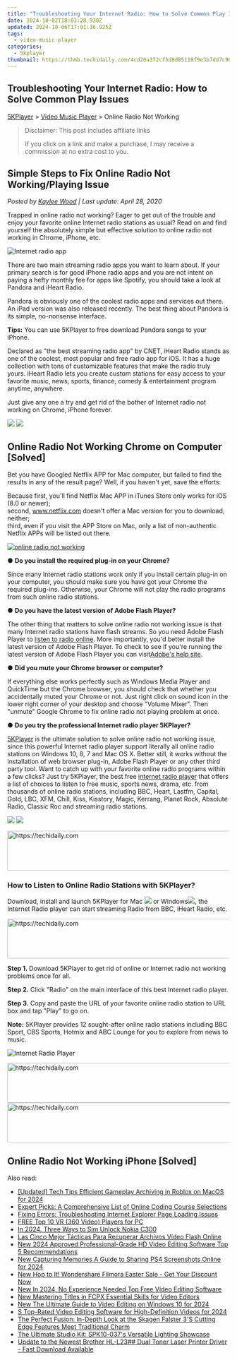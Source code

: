 ```yaml
---
title: "Troubleshooting Your Internet Radio: How to Solve Common Play Issues"
date: 2024-10-02T18:03:28.930Z
updated: 2024-10-06T17:01:16.925Z
tags:
  - video-music-player
categories:
  - 5kplayer
thumbnail: https://thmb.techidaily.com/4cd20a372cf5d8d85118f9e3b7dd7c90b1aca1c5d0f4c536eb8392f689fe6cf9.jpeg
---
```


## Troubleshooting Your Internet Radio: How to Solve Common Play Issues

[5KPlayer](https://tools.techidaily.com/5kplayer/products/) \> [Video Music Player](https://tools.techidaily.com/5kplayer/video-music-player/) \> Online Radio Not Working

>  Disclaimer: This post includes affiliate links
>
>  If you click on a link and make a purchase, I may receive a commission at no extra cost to you.
>

## Simple Steps to Fix Online Radio Not Working/Playing Issue

 _Posted by [Kaylee Wood](https://www.quora.com/profile/Amanda-Hu-21) | Last update: April 28, 2020_

Trapped in online radio not working? Eager to get out of the trouble and enjoy your favorite online Internet radio stations as usual? Read on and find yourself the absolutely simple but effective solution to online radio not working in Chrome, iPhone, etc. 

![Internet radio app](https://www.5kplayer.com/video-music-player/img/pandora-plus-iheart-602.jpg) 

There are two main streaming radio apps you want to learn about. If your primary search is for good iPhone radio apps and you are not intent on paying a hefty monthly fee for apps like Spotify, you should take a look at Pandora and iHeart Radio.

Pandora is obviously one of the coolest radio apps and services out there. An iPad version was also released recently. The best thing about Pandora is its simple, no-nonsense interface.

**Tips:** You can use 5KPlayer to free download Pandora songs to your iPhone.

Declared as "the best streaming radio app" by CNET, iHeart Radio stands as one of the coolest, most popular and free radio app for iOS. It has a huge collection with tons of customizable features that make the radio truly yours. iHeart Radio lets you create custom stations for easy access to your favorite music, news, sports, finance, comedy & entertainment program anytime, anywhere. 

Just give any one a try and get rid of the bother of Internet radio not working on Chrome, iPhone forever. 

[![](https://www.5kplayer.com/video-music-player/../button/freedownwhitewin.png)](https://tools.techidaily.com/5kplayer/products/) [![](https://www.5kplayer.com/video-music-player/../button/freedownbackmac.png)](https://tools.techidaily.com/5kplayer/products/) 

## Online Radio Not Working Chrome on Computer \[Solved\]

Bet you have Googled Netflix APP for Mac computer, but failed to find the results in any of the result page? Well, if you haven't yet, save the efforts:  
  
Because first, you'll find Netflix Mac APP in iTunes Store only works for iOS (8.0 or newer);  
second, www.netflix.com doesn't offer a Mac version for you to download, neither;  
third, even if you visit the APP Store on Mac, only a list of non-authentic Netflix APPs will be listed out there.

[![online radio not working](https://www.5kplayer.com/video-music-player/img/radio-stations-zjy.jpg)](https://tools.techidaily.com/5kplayer/products/)

●   **Do you install the required plug-in on your Chrome?** 

Since many Internet radio stations work only if you install certain plug-in on your computer, you should make sure you have got your Chrome the required plug-ins. Otherwise, your Chrome will not play the radio programs from such online radio stations. 

● **Do you have the latest version of Adobe Flash Player?**

The other thing that matters to solve online radio not working issue is that many Internet radio stations have flash streams. So you need Adobe Flash Player to [listen to radio online](https://tools.techidaily.com/5kplayer/video-music-player/). More importantly, you'd better install the latest version of Adobe Flash Player. To check to see if you're running the latest version of Adobe Flash Player you can visit[Adobe's help site](https://helpx.adobe.com/flash-player.html).

● **Did you mute your Chrome browser or computer?**

If everything else works perfectly such as Windows Media Player and QuickTime but the Chrome browser, you should check that whether you accidentally muted your Chrome or not. Just right click on sound icon in the lower right corner of your desktop and choose "Volume Mixer". Then "unmute" Google Chrome to fix online radio not playing problem at once. 

● **Do you try the professional Internet radio player 5KPlayer?**

[5KPlayer](https://tools.techidaily.com/5kplayer/products/) is the ultimate solution to solve online radio not working issue, since this powerful Internet radio player support literally all online radio stations on Windows 10, 8, 7 and Mac OS X. Better still, it works without the installation of web browser plug-in, Adobe Flash Player or any other third party tool. Want to catch up with your favorite online radio programs within a few clicks? Just try 5KPlayer, the best free [internet radio player](https://tools.techidaily.com/5kplayer/video-music-player/) that offers a list of choices to listen to free music, sports news, drama, etc. from thousands of online radio stations, including BBC, Heart, Lastfm, Capital, Gold, LBC, XFM, Chill, Kiss, Kisstory, Magic, Kerrang, Planet Rock, Absolute Radio, Classic Roc and streaming radio stations.

[![](https://www.5kplayer.com/video-music-player/../button/freedownwhitewin.png)](https://tools.techidaily.com/5kplayer/products/) [![](https://www.5kplayer.com/video-music-player/../button/freedownbackmac.png)](https://tools.techidaily.com/5kplayer/products/) 

<!-- affiliate ads begin -->
<a href="https://appsumo.8odi.net/c/5597632/2137412/7443" target="_top" id="2137412">
  <img src="//a.impactradius-go.com/display-ad/7443-2137412" border="0" alt="https://techidaily.com" width="728" height="90"/>
</a>
<img height="0" width="0" src="https://appsumo.8odi.net/i/5597632/2137412/7443" style="position:absolute;visibility:hidden;" border="0" />
<!-- affiliate ads end -->

### How to Listen to Online Radio Stations with 5KPlayer?

Download, install and launch 5KPlayer for Mac [![](https://www.5kplayer.com/video-music-player/../software/pic-style/dvd-video/01.png)](https://tools.techidaily.com/5kplayer/products/) or Windows[![](https://www.5kplayer.com/video-music-player/../software/pic-style/dvd-video/01.png)](https://tools.techidaily.com/5kplayer/products/), the Internet Radio player can start streaming Radio from BBC, iHeart Radio, etc.

<!-- affiliate ads begin -->
<a href="https://bluettius.sjv.io/c/5597632/2139111/17108" target="_top" id="2139111">
  <img src="//a.impactradius-go.com/display-ad/17108-2139111" border="0" alt="https://techidaily.com" width="728" height="90"/>
</a>
<img height="0" width="0" src="https://bluettius.sjv.io/i/5597632/2139111/17108" style="position:absolute;visibility:hidden;" border="0" />
<!-- affiliate ads end -->

**Step 1.** Download 5KPlayer to get rid of online or Internet radio not working problems once for all.

**Step 2.** Click "Radio" on the main interface of this best Internet radio player.

**Step 3.** Copy and paste the URL of your favorite online radio station to URL box and tap "Play" to go on.

**Note:** 5KPlayer provides 12 sought-after online radio stations including BBC Sport, CBS Sports, Hotmix and ABC Lounge for you to explore from news to music.

![Internet Radio Player](https://www.5kplayer.com/video-music-player/img/5k-radio-xsy-031702.png)

<!-- affiliate ads begin -->
<a href="https://appsumo.8odi.net/c/5597632/2137413/7443" target="_top" id="2137413">
  <img src="//a.impactradius-go.com/display-ad/7443-2137413" border="0" alt="https://techidaily.com" width="728" height="90"/>
</a>
<img height="0" width="0" src="https://appsumo.8odi.net/i/5597632/2137413/7443" style="position:absolute;visibility:hidden;" border="0" />
<!-- affiliate ads end -->

<!-- affiliate ads begin -->
<a href="https://ephamedtechinc.pxf.io/c/5597632/2137205/26400" target="_top" id="2137205">
  <img src="//a.impactradius-go.com/display-ad/26400-2137205" border="0" alt="https://techidaily.com" width="728" height="90"/>
</a>
<img height="0" width="0" src="https://ephamedtechinc.pxf.io/i/5597632/2137205/26400" style="position:absolute;visibility:hidden;" border="0" />
<!-- affiliate ads end -->

## Online Radio Not Working iPhone \[Solved\]

<ins class="adsbygoogle"
     style="display:block"
     data-ad-format="autorelaxed"
     data-ad-client="ca-pub-7571918770474297"
     data-ad-slot="1223367746"></ins>

<ins class="adsbygoogle"
     style="display:block"
     data-ad-client="ca-pub-7571918770474297"
     data-ad-slot="8358498916"
     data-ad-format="auto"
     data-full-width-responsive="true"></ins>

<span class="atpl-alsoreadstyle">Also read:</span>
<div><ul>
<li><a href="https://visual-screen-recording.techidaily.com/updated-tech-tips-efficient-gameplay-archiving-in-roblox-on-macos-for-2024/"><u>[Updated] Tech Tips Efficient Gameplay Archiving in Roblox on MacOS for 2024</u></a></li>
<li><a href="https://buynow-marvelous.techidaily.com/expert-picks-a-comprehensive-list-of-online-coding-course-selections/"><u>Expert Picks: A Comprehensive List of Online Coding Course Selections</u></a></li>
<li><a href="https://program-issues.techidaily.com/fixing-errors-troubleshooting-internet-explorer-page-loading-issues/"><u>Fixing Errors: Troubleshooting Internet Explorer Page Loading Issues</u></a></li>
<li><a href="https://extra-tips.techidaily.com/free-top-10-vr-360-video-players-for-pc/"><u>FREE Top 10 VR (360 Video) Players for PC</u></a></li>
<li><a href="https://sim-unlock.techidaily.com/in-2024-three-ways-to-sim-unlock-nokia-c300-by-drfone-android/"><u>In 2024, Three Ways to Sim Unlock Nokia C300</u></a></li>
<li><a href="https://tech-revival.techidaily.com/las-cinco-mejor-tacticas-para-recuperar-archivos-video-flash-online/"><u>Las Cinco Mejor Tácticas Para Recuperar Archivos Vídeo Flash Online</u></a></li>
<li><a href="https://video-creation-software.techidaily.com/new-2024-approved-professional-grade-hd-video-editing-software-top-5-recommendations/"><u>New 2024 Approved Professional-Grade HD Video Editing Software Top 5 Recommendations</u></a></li>
<li><a href="https://video-creation-software.techidaily.com/new-capturing-memories-a-guide-to-sharing-ps4-screenshots-online-for-2024/"><u>New Capturing Memories A Guide to Sharing PS4 Screenshots Online for 2024</u></a></li>
<li><a href="https://video-creation-software.techidaily.com/new-hop-to-it-wondershare-filmora-easter-sale-get-your-discount-now/"><u>New Hop to It! Wondershare Filmora Easter Sale - Get Your Discount Now</u></a></li>
<li><a href="https://video-creation-software.techidaily.com/new-in-2024-no-experience-needed-top-free-video-editing-software/"><u>New In 2024, No Experience Needed Top Free Video Editing Software</u></a></li>
<li><a href="https://video-creation-software.techidaily.com/new-mastering-titles-in-fcpx-essential-skills-for-video-editors/"><u>New Mastering Titles in FCPX Essential Skills for Video Editors</u></a></li>
<li><a href="https://video-creation-software.techidaily.com/new-the-ultimate-guide-to-video-editing-on-windows-10-for-2024/"><u>New The Ultimate Guide to Video Editing on Windows 10 for 2024</u></a></li>
<li><a href="https://video-creation-software.techidaily.com/s-top-rated-video-editing-software-for-high-definition-videos-for-2024/"><u>S Top-Rated Video Editing Software for High-Definition Videos for 2024</u></a></li>
<li><a href="https://buynow-tips.techidaily.com/the-perfect-fusion-in-depth-look-at-the-skagen-falster-3s-cutting-edge-features-meet-traditional-charm/"><u>The Perfect Fusion: In-Depth Look at the Skagen Falster 3'S Cutting Edge Features Meet Traditional Charm</u></a></li>
<li><a href="https://buynow-info.techidaily.com/the-ultimate-studio-kit-spk10-037s-versatile-lighting-showcase/"><u>The Ultimate Studio Kit: SPK10-037's Versatile Lighting Showcase</u></a></li>
<li><a href="https://hardware-updates.techidaily.com/update-to-the-newest-brother-hl-l23-dual-toner-laser-printer-driver-fast-download-available/"><u>Update to the Newest Brother HL-L23## Dual Toner Laser Printer Driver - Fast Download Available</u></a></li>
</ul></div>

